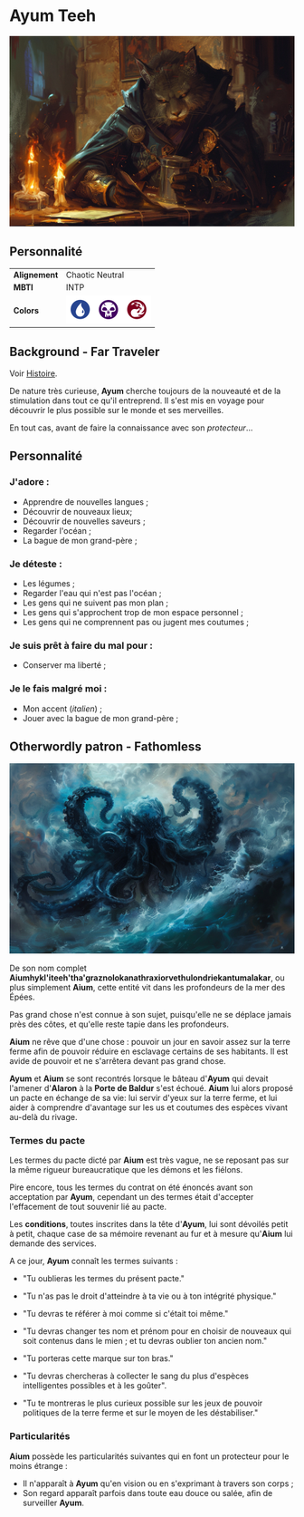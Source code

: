 # Ayum Teeh
![Ayum Teeh](./_images/AyumTeeh2.png)

## Personnalité
|||
|-|-|
|**Alignement**|Chaotic Neutral|
|**MBTI**|INTP|
|**Colors**|<img src="./_images/BluePip.png" alt="drawing" width="50"/><img src="./_images/BlackPip.png" alt="drawing" width="50"/><img src="./_images/RedPip.png" alt="drawing" width="50"/>|

## Background - Far Traveler
Voir [Histoire](./HISTOIRE/_Sommaire.md).

De nature très curieuse, **Ayum** cherche toujours de la nouveauté et de la stimulation dans tout ce qu'il entreprend. Il s'est mis en voyage pour découvrir le plus possible sur le monde et ses merveilles.

En tout cas, avant de faire la connaissance avec son *protecteur*...

## Personnalité 

### J'adore : 
* Apprendre de nouvelles langues ; 
* Découvrir de nouveaux lieux;
* Découvrir de nouvelles saveurs ;
* Regarder l'océan ;
* La bague de mon grand-père ;

### Je déteste : 
* Les légumes ;
* Regarder l'eau qui n'est pas l'océan ; 
* Les gens qui ne suivent pas mon plan ; 
* Les gens qui s'approchent trop de mon espace personnel ;
* Les gens qui ne comprennent pas ou jugent mes coutumes ;

### Je suis prêt à faire du mal pour : 
* Conserver ma liberté ;

### Je le fais malgré moi : 
* Mon accent (*italien*) ; 
* Jouer avec la bague de mon grand-père ;


## Otherwordly patron - Fathomless
![Aium](./_images/Aiumhykl'itheth.png)

De son nom complet **Aiumhykl'iteeh'tha'graznolokanathraxiorvethulondriekantumalakar**, ou plus simplement **Aium**, cette entité vit dans les profondeurs de la mer des Épées. 

Pas grand chose n'est connue à son sujet, puisqu'elle ne se déplace jamais près des côtes, et qu'elle reste tapie dans les profondeurs.

**Aium** ne rêve que d'une chose : pouvoir un jour en savoir assez sur la terre ferme afin de pouvoir réduire en esclavage certains de ses habitants. Il est avide de pouvoir et ne s'arrêtera devant pas grand chose.

**Ayum** et **Aium** se sont recontrés lorsque le bâteau d'**Ayum** qui devait l'amener d'**Alaron** à la **Porte de Baldur** s'est échoué. **Aium** lui alors proposé un pacte en échange de sa vie: lui servir d'yeux sur la terre ferme, et lui aider à comprendre d'avantage sur les us et coutumes des espèces vivant au-delà du rivage.

### Termes du pacte
Les termes du pacte dicté par **Aium** est très vague, ne se reposant pas sur la même rigueur bureaucratique que les démons et les fiélons.

Pire encore, tous les termes du contrat on été énoncés avant son acceptation par **Ayum**, cependant un des termes était d'accepter l'effacement de tout souvenir lié au pacte.

Les **conditions**, toutes inscrites dans la tête d'**Ayum**, lui sont dévoilés petit à petit, chaque case de sa mémoire revenant au fur et à mesure qu'**Aium** lui demande des services. 

A ce jour, **Ayum** connaît les termes suivants : 
* "Tu oublieras les termes du présent pacte."
* "Tu n'as pas le droit d'atteindre à ta vie ou à ton intégrité physique."
* "Tu devras te référer à moi comme si c'était toi même."
* "Tu devras changer tes nom et prénom pour en choisir de nouveaux qui soit contenus dans le mien ; et tu devras oublier ton ancien nom."

* "Tu porteras cette marque sur ton bras."
* "Tu devras chercheras à collecter le sang du plus d'espèces intelligentes possibles et à les goûter".
* "Tu te montreras le plus curieux possible sur les jeux de pouvoir politiques de la terre ferme et sur le moyen de les déstabiliser."

### Particularités

**Aium** possède les particularités suivantes qui en font un protecteur pour le moins étrange : 
* Il n'apparaît à **Ayum** qu'en vision ou en s'exprimant à travers son corps ; 
* Son regard apparaît parfois dans toute eau douce ou salée, afin de surveiller **Ayum**.

